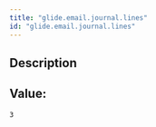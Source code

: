 ```yaml
---
title: "glide.email.journal.lines"
id: "glide.email.journal.lines"
---
```

## Description



## Value: 
```
3
```